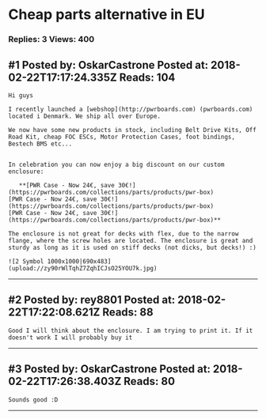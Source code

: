 # Cheap parts alternative in EU

### Replies: 3 Views: 400

## \#1 Posted by: OskarCastrone Posted at: 2018-02-22T17:17:24.335Z Reads: 104

```
Hi guys

I recently launched a [webshop](http://pwrboards.com) (pwrboards.com) located i Denmark. We ship all over Europe. 

We now have some new products in stock, including Belt Drive Kits, Off Road Kit, cheap FOC ESCs, Motor Protection Cases, foot bindings, Bestech BMS etc... 


In celebration you can now enjoy a big discount on our custom enclosure:

   **[PWR Case - Now 24€, save 30€!](https://pwrboards.com/collections/parts/products/pwr-box)
[PWR Case - Now 24€, save 30€!](https://pwrboards.com/collections/parts/products/pwr-box)
[PWR Case - Now 24€, save 30€!](https://pwrboards.com/collections/parts/products/pwr-box)**

The enclosure is not great for decks with flex, due to the narrow flange, where the screw holes are located. The enclosure is great and sturdy as long as it is used on stiff decks (not dicks, but decks!) :) 

![2 Symbol 1000x1000|690x483](upload://zy90rWlTqhZ7ZqhICJsO25YOU7k.jpg)
```

---
## \#2 Posted by: rey8801 Posted at: 2018-02-22T17:22:08.621Z Reads: 88

```
Good I will think about the enclosure. I am trying to print it. If it doesn't work I will probably buy it
```

---
## \#3 Posted by: OskarCastrone Posted at: 2018-02-22T17:26:38.403Z Reads: 80

```
Sounds good :D
```

---

